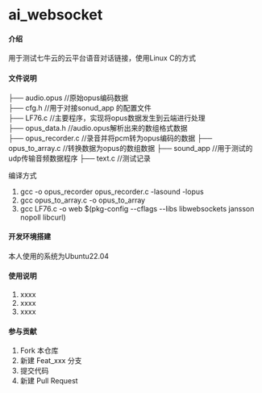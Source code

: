 # ai_websocket

#### 介绍
用于测试七牛云的云平台语音对话链接，使用Linux C的方式

#### 文件说明

├── audio.opus            //原始opus编码数据  
├── cfg.h                 //用于对接sonud_app 的配置文件  
├── LF76.c                //主要程序，实现将opus数据发生到云端进行处理  
├── opus_data.h           //audio.opus解析出来的数组格式数据  
├── opus_recorder.c     //录音并将pcm转为opus编码的数据 
├── opus_to_array.c    //转换数据为opus的数组数据 
├── sound_app         //用于测试的udp传输音频数据程序 
├── text.c            //测试记录  

编译方式

1.  gcc -o opus_recorder opus_recorder.c -lasound -lopus
2.  gcc opus_to_array.c -o opus_to_array
3.  gcc LF76.c -o web $(pkg-config --cflags --libs libwebsockets jansson nopoll libcurl)

#### 开发环境搭建
本人使用的系统为Ubuntu22.04

#### 使用说明

1.  xxxx
2.  xxxx
3.  xxxx

#### 参与贡献

1.  Fork 本仓库
2.  新建 Feat_xxx 分支
3.  提交代码
4.  新建 Pull Request